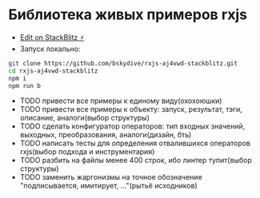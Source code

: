 # Библиотека живых примеров rxjs

* [Edit on StackBlitz ⚡️](https://stackblitz.com/edit/rxjs-aj4vwd)
* Запуск локально:
```bash
git clone https://github.com/bskydive/rxjs-aj4vwd-stackblitz.git
cd rxjs-aj4vwd-stackblitz
npm i
npm run b
```
* TODO привести все примеры к единому виду(охохоюшки)
* TODO привести все примеры к объекту: запуск, результат, тэги, описание, аналоги(выбор структуры)
* TODO сделать конфигуратор операторов: тип входных значений, выходных, преобразования, аналоги(дизайн, бть)
* TODO написать тесты для определения отвалившихся операторов rxjs(выбор подхода и инструментария)
* TODO разбить на файлы менее 400 строк, ибо линтер тупит(выбор структуры)
* TODO заменить жаргонизмы на точное обозначение "подписывается, имитирует, ..."(рытьё исходников)
